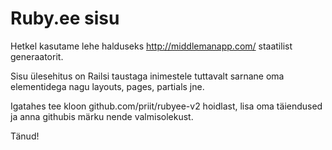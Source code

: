 Ruby.ee sisu
============

Hetkel kasutame lehe halduseks http://middlemanapp.com/
staatilist generaatorit.

Sisu ülesehitus on Railsi taustaga inimestele tuttavalt
sarnane oma elementidega nagu layouts, pages, partials jne.

Igatahes tee kloon github.com/priit/rubyee-v2 hoidlast, lisa oma täiendused ja
anna githubis märku nende valmisolekust.

Tänud!
